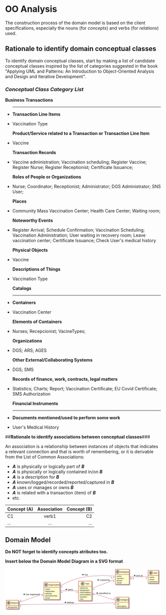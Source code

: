 # OO Analysis

The construction process of the domain model is based on the client specifications, especially the nouns (for _concepts_) and verbs (for _relations_) used.

## Rationale to identify domain conceptual classes

To identify domain conceptual classes, start by making a list of candidate conceptual classes inspired by the list of categories suggested in the book "Applying UML and Patterns: An Introduction to Object-Oriented Analysis and Design and Iterative Development".

### _Conceptual Class Category List_

**Business Transactions**

- ***

  **Transaction Line Items**

- Vaccination Type

  **Product/Service related to a Transaction or Transaction Line Item**

- Vaccine

  **Transaction Records**

- Vaccine administration; Vaccination scheduling; Register Vaccine; Register Nurse; Register Receptionist; Certificate Issuance;

  **Roles of People or Organizations**

- Nurse; Coordinator; Receptionist; Administrator; DGS Administrator; SNS User;

  **Places**

- Community Mass Vaccination Center; Health Care Center; Waiting room;

  **Noteworthy Events**

- Register Arrival; Schedule Confirmation; Vaccination Scheduling; Vaccination Administration; User waiting in recovery room; Leave vaccination center; Certificate Issuance; Check User's medical history

  **Physical Objects**

- Vaccine

  **Descriptions of Things**

- Vaccination Type

  **Catalogs**

- ***

  **Containers**

- Vaccination Center

  **Elements of Containers**

- Nurses; Recepcionist; VacineTypes;

  **Organizations**

- DGS; ARS; AGES

  **Other External/Collaborating Systems**

- DGS; SMS

  **Records of finance, work, contracts, legal matters**

- Statistics; Charts; Report; Vaccination Certificate; EU Covid Certificate; SMS Authorization

  **Financial Instruments**

- ***

  **Documents mentioned/used to perform some work**

- User's Medical History

##**Rationale to identify associations between conceptual classes**###

An association is a relationship between instances of objects that indicates a relevant connection and that is worth of remembering, or it is derivable from the List of Common Associations:

- **_A_** is physically or logically part of **_B_**
- **_A_** is physically or logically contained in/on **_B_**
- **_A_** is a description for **_B_**
- **_A_** known/logged/recorded/reported/captured in **_B_**
- **_A_** uses or manages or owns **_B_**
- **_A_** is related with a transaction (item) of **_B_**
- etc.

| Concept (A) | Association | Concept (B) |
| ----------- | :---------: | ----------: |
| C1          |    verb1    |          C2 |
| ...         |     ...     |         ... |

## Domain Model

**Do NOT forget to identify concepts atributes too.**

**Insert below the Domain Model Diagram in a SVG format**

![DM.svg](DM.svg)
